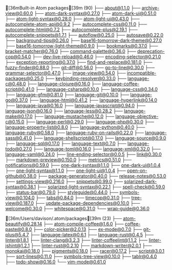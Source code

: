 [36mBuilt-in Atom packages[39m (90)
├── about@1.1.0
├── archive-view@0.60.0
├── atom-dark-syntax@0.27.0
├── atom-dark-ui@0.51.0
├── atom-light-syntax@0.28.0
├── atom-light-ui@0.43.0
├── autocomplete-atom-api@0.9.2
├── autocomplete-css@0.11.0
├── autocomplete-html@0.7.2
├── autocomplete-plus@2.19.1
├── autocomplete-snippets@1.7.1
├── autoflow@0.25.0
├── autosave@0.22.0
├── background-tips@0.26.0
├── base16-tomorrow-dark-theme@0.27.0
├── base16-tomorrow-light-theme@0.9.0
├── bookmarks@0.37.0
├── bracket-matcher@0.76.0
├── command-palette@0.36.0
├── deprecation-cop@0.54.0
├── dev-live-reload@0.46.0
├── encoding-selector@0.21.0
├── exception-reporting@0.37.0
├── find-and-replace@0.181.0
├── fuzzy-finder@0.88.0
├── git-diff@0.56.0
├── go-to-line@0.30.0
├── grammar-selector@0.47.0
├── image-view@0.54.0
├── incompatible-packages@0.25.0
├── keybinding-resolver@0.33.0
├── language-c@0.48.0
├── language-clojure@0.16.0
├── language-coffee-script@0.41.0
├── language-csharp@0.10.0
├── language-css@0.34.0
├── language-gfm@0.81.0
├── language-git@0.10.0
├── language-go@0.37.0
├── language-html@0.41.2
├── language-hyperlink@0.14.0
├── language-java@0.16.0
├── language-javascript@0.94.0
├── language-json@0.16.0
├── language-less@0.28.2
├── language-make@0.17.0
├── language-mustache@0.12.0
├── language-objective-c@0.15.0
├── language-perl@0.29.0
├── language-php@0.30.0
├── language-property-list@0.8.0
├── language-python@0.40.0
├── language-ruby@0.58.0
├── language-ruby-on-rails@0.22.0
├── language-sass@0.41.0
├── language-shellscript@0.17.0
├── language-source@0.9.0
├── language-sql@0.17.0
├── language-text@0.7.0
├── language-todo@0.27.0
├── language-toml@0.16.0
├── language-xml@0.32.0
├── language-yaml@0.24.0
├── line-ending-selector@0.0.5
├── link@0.30.0
├── markdown-preview@0.150.0
├── metrics@0.51.0
├── notifications@0.59.0
├── one-dark-syntax@1.1.0
├── one-dark-ui@1.0.4
├── one-light-syntax@1.1.0
├── one-light-ui@1.0.4
├── open-on-github@0.38.0
├── package-generator@0.40.0
├── release-notes@0.53.0
├── settings-view@0.216.0
├── snippets@0.99.0
├── solarized-dark-syntax@0.38.1
├── solarized-light-syntax@0.22.1
├── spell-check@0.59.0
├── status-bar@0.79.0
├── styleguide@0.44.0
├── symbols-view@0.104.0
├── tabs@0.84.0
├── timecop@0.31.0
├── tree-view@0.187.0
├── update-package-dependencies@0.10.0
├── welcome@0.30.0
├── whitespace@0.31.0
└── wrap-guide@0.36.0

[36m/Users/davison/.atom/packages[39m (23)
├── atom-beautify@0.28.14
├── atom-compile-coffee@1.6.0
├── coffee-paste@0.8.0
├── color-picker@2.0.13
├── ex-mode@0.7.0
├── git-plus@5.4.7
├── language-latex@0.6.1
├── language-rust@0.4.5
├── linter@1.8.1
├── linter-clang@3.2.3
├── linter-coffeelint@1.1.2
├── linter-jshint@1.2.1
├── linter-rust@0.2.10
├── markdown-writer@2.0.1
├── monokai@0.18.0
├── pigments@0.18.0
├── racer@0.17.2
├── script@3.0.1
├── sort-lines@0.11.0
├── symbols-tree-view@0.10.0
├── tablr@0.4.0
├── todo-show@0.16.0
└── vim-mode@0.61.0

